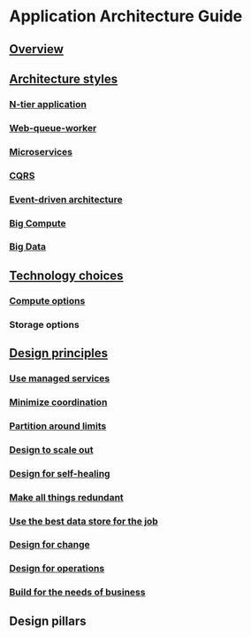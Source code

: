 # Application Architecture Guide

## [Overview](./index.md)

## [Architecture styles](./architecture-styles/index.md)
### [N-tier application](./architecture-styles/n-tier.md)
### [Web-queue-worker](./architecture-styles/web-queue-worker.md)
### [Microservices](./architecture-styles/microservices.md)
### [CQRS](./architecture-styles/cqrs.md)
### [Event-driven architecture](./architecture-styles/event-driven.md)
### [Big Compute](./architecture-styles/big-compute.md)
### [Big Data](./architecture-styles/big-data.md)

## [Technology choices](./choose-technology.md)
### [Compute options](./compute-options.md)
### Storage options

## [Design principles](./design-principles/index.md)
### [Use managed services](./design-principles/managed-services.md)
### [Minimize coordination](./design-principles/minimize-coordination.md)
### [Partition around limits](./design-principles/partition.md)
### [Design to scale out](./design-principles/scale-out.md)
### [Design for self-healing](./design-principles/self-healing.md)
### [Make all things redundant](./design-principles/redundancy.md)
### [Use the best data store for the job](./design-principles/use-the-best-data-store.md)
### [Design for change](./design-principles/design-for-change.md)
### [Design for operations](./design-principles/design-for-operations.md)
### [Build for the needs of business](./design-principles/build-for-business.md)

## Design pillars